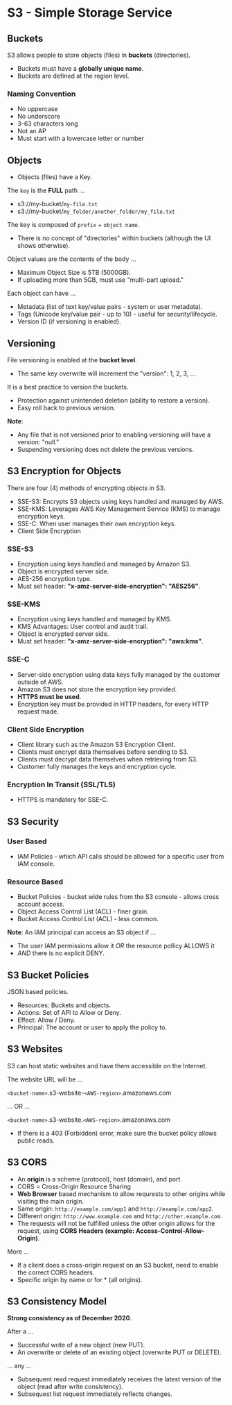# S3 - Simple Storage Service

## Buckets

S3 allows people to store objects (files) in **buckets** (directories).

* Buckets must have a **globally unique name**.
* Buckets are defined at the region level.

### Naming Convention

* No uppercase
* No underscore
* 3-63 characters long
* Not an AP
* Must start with a lowercase letter or number

## Objects

* Objects (files) have a Key.

The `key` is the **FULL** path ...

* s3://my-bucket/`my-file.txt`
* s3://my-bucket/`my_folder/another_folder/my_file.txt`

The key is composed of `prefix` + `object name`.

* There is no concept of "directories" within buckets (although the UI shows otherwise).

Object values are the contents of the body ...

* Maximum Object Size is 5TB (5000GB).
* If uploading more than 5GB, must use "multi-part upload."

Each object can have ...

* Metadata (list of text key/value pairs - system or user metadata).
* Tags (Unicode key/value pair - up to 10) - useful for security/lifecycle.
* Version ID (if versioning is enabled).

## Versioning

File versioning is enabled at the **bucket level**.

* The same key overwrite will increment the "version": 1, 2, 3, ...


It is a best practice to version the buckets.

* Protection against unintended deletion (ability to restore a version).
* Easy roll back to previous version.

**Note**:

* Any file that is not versioned prior to enabling versioning will have a version: "null."
* Suspending versioning does not delete the previous versions.

## S3 Encryption for Objects

There are four (4) methods of encrypting objects in S3.

* SSE-S3: Encrypts S3 objects using keys handled and managed by AWS.
* SSE-KMS: Leverages AWS Key Management Service (KMS) to manage encryption keys.
* SSE-C: When user manages their own encryption keys.
* Client Side Encryption

### SSE-S3

* Encryption using keys handled and managed by Amazon S3.
* Object is encrypted server side.
* AES-256 encryption type.
* Must set header: **"x-amz-server-side-encryption": "AES256"**.

### SSE-KMS

* Encryption using keys handled and managed by KMS.
* KMS Advantages: User control and audit trail.
* Object is encrypted server side.
* Must set header: **"x-amz-server-side-encryption": "aws:kms"**.

### SSE-C

* Server-side encryption using data keys fully managed by the customer outside of AWS.
* Amazon S3 does not store the encryption key provided.
* **HTTPS must be used**.
* Encryption key must be provided in HTTP headers, for every HTTP request made.

### Client Side Encryption

* Client library such as the Amazon S3 Encryption Client.
* Clients must encrypt data themselves before sending to S3.
* Clients must decrypt data themselves when retrieving from S3.
* Customer fully manages the keys and encryption cycle.

### Encryption In Transit (SSL/TLS)

* HTTPS is mandatory for SSE-C.

## S3 Security

### User Based

* IAM Policies - which API calls should be allowed for a specific user from IAM console.

### Resource Based

* Bucket Policies  - bucket wide rules from the S3 console - allows cross account access.
* Object Access Control List (ACL) - finer grain.
* Bucket Access Control List (ACL) - less common.

**Note**: An IAM principal can access an S3 object if ...

* The user IAM permissions allow it *OR* the resource pollicy ALLOWS it
* *AND* there is no explicit DENY.

## S3 Bucket Policies

JSON based policies.

* Resources: Buckets and objects.
* Actions: Set of API to Allow or Deny.
* Effect: Allow / Deny.
* Principal: The account or user to apply the policy to.

## S3 Websites

S3 can host static websites and have them accessible on the Internet.

The website URL will be ...

`<bucket-name>`.s3-website-`<AWS-region>`.amazonaws.com

... OR ...

`<bucket-name>`.s3-website.`<AWS-region>`.amazonaws.com

* If there is a 403 (Forbidden) error, make sure the bucket policy allows public reads.

## S3 CORS

* An **origin** is a scheme (protocol), host (domain), and port.
* CORS = Cross-Origin Resource Sharing
* **Web Browser** based mechanism to allow requrests to other origins while visiting the main origin.
* Same origin: `http://example.com/app1` and `http://example.com/app2`.
* Different origin: `http://www.example.com` and `http://other.example.com`.
* The requests will not be fulfilled unless the other origin allows for the request, using **CORS Headers (example: Access-Control-Allow-Origin)**.

More ...

* If a client does a cross-origin request on an S3 bucket, need to enable the correct CORS headers.
* Specific origin by name or for * (all origins).

## S3 Consistency Model

**Strong consistency as of December 2020**.

After a ...

* Successful write of a new object (new PUT).
* An overwrite or delete of an existing object (overwrite PUT or DELETE).

... any ...

* Subsequent read request immediately receives the latest version of the object (read after write consistency).
* Subsequest list request immediately reflects changes.
